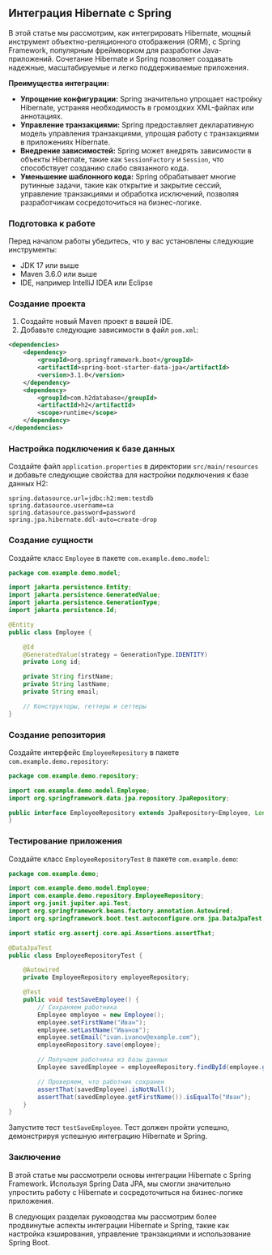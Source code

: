 ## Интеграция Hibernate с Spring

В этой статье мы рассмотрим, как интегрировать Hibernate, мощный инструмент объектно-реляционного отображения (ORM), с Spring Framework, популярным фреймворком для разработки Java-приложений. Сочетание Hibernate и Spring позволяет создавать надежные, масштабируемые и легко поддерживаемые приложения. 

**Преимущества интеграции:**

- **Упрощение конфигурации:** Spring значительно упрощает настройку Hibernate, устраняя необходимость в громоздких XML-файлах или аннотациях.
- **Управление транзакциями:** Spring предоставляет декларативную модель управления транзакциями, упрощая работу с транзакциями в приложениях Hibernate.
- **Внедрение зависимостей:** Spring может внедрять зависимости в объекты Hibernate, такие как `SessionFactory` и `Session`, что способствует созданию слабо связанного кода.
- **Уменьшение шаблонного кода:** Spring обрабатывает многие рутинные задачи, такие как открытие и закрытие сессий, управление транзакциями и обработка исключений, позволяя разработчикам сосредоточиться на бизнес-логике.

### Подготовка к работе

Перед началом работы убедитесь, что у вас установлены следующие инструменты:

- JDK 17 или выше
- Maven 3.6.0 или выше
- IDE, например IntelliJ IDEA или Eclipse

### Создание проекта

1. Создайте новый Maven проект в вашей IDE.
2. Добавьте следующие зависимости в файл `pom.xml`:

```xml
<dependencies>
    <dependency>
        <groupId>org.springframework.boot</groupId>
        <artifactId>spring-boot-starter-data-jpa</artifactId>
        <version>3.1.0</version>
    </dependency>
    <dependency>
        <groupId>com.h2database</groupId>
        <artifactId>h2</artifactId>
        <scope>runtime</scope>
    </dependency>
</dependencies>
```

### Настройка подключения к базе данных

Создайте файл `application.properties` в директории `src/main/resources` и добавьте следующие свойства для настройки подключения к базе данных H2:

```
spring.datasource.url=jdbc:h2:mem:testdb
spring.datasource.username=sa
spring.datasource.password=password
spring.jpa.hibernate.ddl-auto=create-drop
```

### Создание сущности

Создайте класс `Employee` в пакете `com.example.demo.model`:

```java
package com.example.demo.model;

import jakarta.persistence.Entity;
import jakarta.persistence.GeneratedValue;
import jakarta.persistence.GenerationType;
import jakarta.persistence.Id;

@Entity
public class Employee {

    @Id
    @GeneratedValue(strategy = GenerationType.IDENTITY)
    private Long id;

    private String firstName;
    private String lastName;
    private String email;

    // Конструкторы, геттеры и сеттеры
}
```

### Создание репозитория

Создайте интерфейс `EmployeeRepository` в пакете `com.example.demo.repository`:

```java
package com.example.demo.repository;

import com.example.demo.model.Employee;
import org.springframework.data.jpa.repository.JpaRepository;

public interface EmployeeRepository extends JpaRepository<Employee, Long> {
}
```

### Тестирование приложения

Создайте класс `EmployeeRepositoryTest` в пакете `com.example.demo`:

```java
package com.example.demo;

import com.example.demo.model.Employee;
import com.example.demo.repository.EmployeeRepository;
import org.junit.jupiter.api.Test;
import org.springframework.beans.factory.annotation.Autowired;
import org.springframework.boot.test.autoconfigure.orm.jpa.DataJpaTest;

import static org.assertj.core.api.Assertions.assertThat;

@DataJpaTest
public class EmployeeRepositoryTest {

    @Autowired
    private EmployeeRepository employeeRepository;

    @Test
    public void testSaveEmployee() {
        // Сохраняем работника
        Employee employee = new Employee();
        employee.setFirstName("Иван");
        employee.setLastName("Иванов");
        employee.setEmail("ivan.ivanov@example.com");
        employeeRepository.save(employee);

        // Получаем работника из базы данных
        Employee savedEmployee = employeeRepository.findById(employee.getId()).orElse(null);

        // Проверяем, что работник сохранен
        assertThat(savedEmployee).isNotNull();
        assertThat(savedEmployee.getFirstName()).isEqualTo("Иван");
    }
}
```

Запустите тест `testSaveEmployee`. Тест должен пройти успешно, демонстрируя успешную интеграцию Hibernate и Spring.

### Заключение

В этой статье мы рассмотрели основы интеграции Hibernate с Spring Framework. Используя Spring Data JPA, мы смогли значительно упростить работу с Hibernate и сосредоточиться на бизнес-логике приложения. 

В следующих разделах руководства мы рассмотрим более продвинутые аспекты интеграции Hibernate и Spring, такие как настройка кэширования, управление транзакциями и использование Spring Boot.
